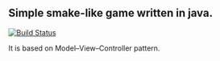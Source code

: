 ## Simple smake-like game written in java.

[![Build Status](https://github.com/pktiuk/java-snake/workflows/CI/badge.svg)](https://github.com/pktiuk/java-snake/workflows/CI/badge.svg)

It is based on Model–View–Controller pattern.


